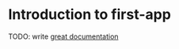 # Introduction to first-app

TODO: write [great documentation](http://jacobian.org/writing/great-documentation/what-to-write/)
